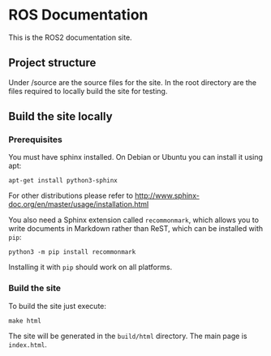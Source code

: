 ROS Documentation
=================


This is the ROS2 documentation site.


## Project structure

Under /source are the source files for the site.
In the root directory are the files required to locally build the site for testing.


## Build the site locally

### Prerequisites

You must have sphinx installed. On Debian or Ubuntu you can install it using apt:

```
apt-get install python3-sphinx
```

For other distributions please refer to http://www.sphinx-doc.org/en/master/usage/installation.html

You also need a Sphinx extension called `recommonmark`, which allows you to write documents in Markdown rather than ReST, which can be installed with `pip`:

```
python3 -m pip install recommonmark
```

Installing it with `pip` should work on all platforms.

### Build the site

To build the site just execute:

```
make html
```

The site will be generated in the `build/html` directory.
The main page is `index.html`.
